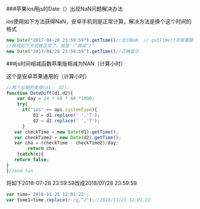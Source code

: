 ###苹果ios用js的Date（）出现NaN问题解决办法

ios使用如下方法获得NaN，安卓手机则是正常计算，解决方法是换个这个时间的格式

```javascript
new Date("2017-04-28 23:59:59").getTime()//显示NaN  //.getTime()非常重要
//换成如下方式就正常了，就是‘-’换成‘/’
new Date("2017/04/28 23:59:59").getTime()//正确显示
```

###js时间相减函数苹果版相减为NAN（计算小时）

这个是安卓苹果通用的（计算小时）

```javascript
//两个日期的差值(d1 - d2).
function DateDiff(d1,d2){
    var day = 24 * 60 * 60 *1000;
    try{    
      if("ios" == api.systemType){
          d1 = d1.replace(' ','T');
          d2 = d2.replace(' ','T');
      }
   var checkTime = new Date(d1).getTime();
   var checkTime2 = new Date(d2).getTime();
   var cha = (checkTime - checkTime2)/day;  
        return cha;
    }catch(e){
   return false;
}
}//end fun
```



将如下2018-07-28 23:59:59改成2018/07/28 23:59:59

```javascript
var time='2018-11-21 12:01:22';
var time1=time.replace(/-/g,"/");//2018/11/21 12:01:22
```



